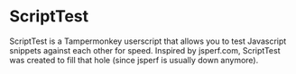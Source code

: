 # ScriptTest
ScriptTest is a Tampermonkey userscript that allows you to test Javascript snippets against each other for speed. Inspired by jsperf.com, ScriptTest was created to fill that hole (since jsperf is usually down anymore).
